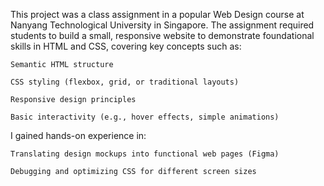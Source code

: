 This project was a class assignment in a popular Web Design course at Nanyang Technological University in Singapore. The assignment required students to build a small, responsive website to demonstrate foundational skills in HTML and CSS, covering key concepts such as:

    Semantic HTML structure

    CSS styling (flexbox, grid, or traditional layouts)

    Responsive design principles

    Basic interactivity (e.g., hover effects, simple animations)


I gained hands-on experience in:

    Translating design mockups into functional web pages (Figma)

    Debugging and optimizing CSS for different screen sizes

